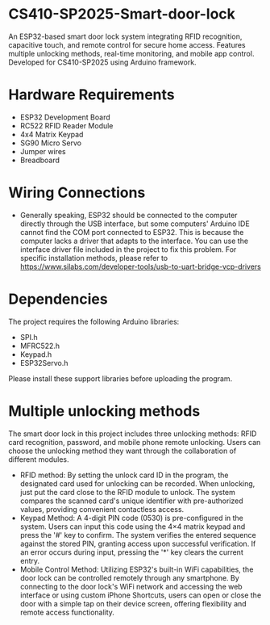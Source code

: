 # CS410-SP2025-Smart-door-lock
An ESP32-based smart door lock system integrating RFID recognition, capacitive touch, and remote control for secure home access. Features multiple unlocking methods, real-time monitoring, and mobile app control. Developed for CS410-SP2025 using Arduino framework.
# Hardware Requirements
* ESP32 Development Board
* RC522 RFID Reader Module
* 4x4 Matrix Keypad
* SG90 Micro Servo
* Jumper wires
* Breadboard
# Wiring Connections
* Generally speaking, ESP32 should be connected to the computer directly through the USB interface, but some computers' Arduino IDE cannot find the COM port connected to ESP32. This is because the computer lacks a driver that adapts to the interface. You can use the interface driver file included in the project to fix this problem. For specific installation methods, please refer to https://www.silabs.com/developer-tools/usb-to-uart-bridge-vcp-drivers
# Dependencies
The project requires the following Arduino libraries:
* SPI.h
* MFRC522.h
* Keypad.h
* ESP32Servo.h

Please install these support libraries before uploading the program.
# Multiple unlocking methods
The smart door lock in this project includes three unlocking methods: RFID card recognition, password, and mobile phone remote unlocking. Users can choose the unlocking method they want through the collaboration of different modules.
* RFID method: By setting the unlock card ID in the program, the designated card used for unlocking can be recorded. When unlocking, just put the card close to the RFID module to unlock. The system compares the scanned card's unique identifier with pre-authorized values, providing convenient contactless access.
* Keypad Method: A 4-digit PIN code (0530) is pre-configured in the system. Users can input this code using the 4×4 matrix keypad and press the '#' key to confirm. The system verifies the entered sequence against the stored PIN, granting access upon successful verification. If an error occurs during input, pressing the '*' key clears the current entry.
* Mobile Control Method: Utilizing ESP32's built-in WiFi capabilities, the door lock can be controlled remotely through any smartphone. By connecting to the door lock's WiFi network and accessing the web interface or using custom iPhone Shortcuts, users can open or close the door with a simple tap on their device screen, offering flexibility and remote access functionality.
